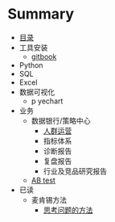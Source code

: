 # Summary

* [目录](README.md)
* 工具安装
  * [gitbook](tools/gitbook.md)
* Python
* SQL
* Excel
* 数据可视化
  * p yechart
* 业务
  * 数据银行/策略中心
    * [人群运营](business/quanren.md)
    * 指标体系
    * 诊断报告
    * 复盘报告
    * 行业及竞品研究报告
  * [AB test](business/ab_test.md)
* 已读
  * 麦肯锡方法
    * [思考问题的方法](business/mckinsey_method.md)

